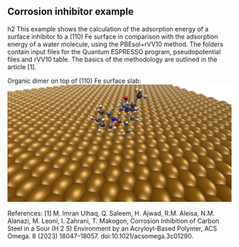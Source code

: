 <h2>Corrosion inhibitor example</h2>h2
This example shows the calculation of the adsorption energy of a surface inhibitor to a (110) Fe surface in comparison with the adsorption energy of a water molecule, using the PBEsol+rVV10 method. The folders contain input files for the Quantum ESPRESSO program, pseudopotential files and rVV10 table. The basics of the methodology are outlined in the article [1].

Organic dimer on top of (110) Fe surface slab:
![alt text](https://github.com/mxm2/corrosion_inhibition/blob/main/1.bmp)
 
References:
[1]	M. Imran Ulhaq, Q. Saleem, H. Ajwad, R.M. Aleisa, N.M. Alanazi, M. Leoni, I. Zahrani, T. Makogon, Corrosion Inhibition of Carbon Steel in a Sour (H 2 S) Environment by an Acryloyl-Based Polymer, ACS Omega. 8 (2023) 18047–18057. doi:10.1021/acsomega.3c01290.

